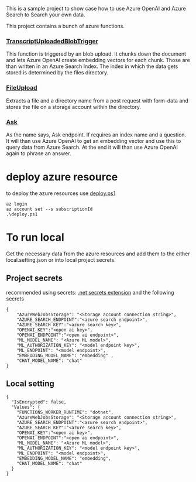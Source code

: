 This is a sample project to show case how to use Azure OpenAI and Azure Search to Search your own data.

This project contains a bunch of azure functions.

### [TranscriptUploadedBlobTrigger](/src/csharp/function/functions/TranscriptUploadedBlobTrigger.cs)
This function is triggered by an blob upload. It chunks down the document and lets Azure OpenAI create 
embedding vectors for each chunk. Those are than written in an Azure Search Index. The index in which the data gets stored is determined by the files directory.

### [FileUpload](/src/csharp/function/functions/FileUpload.cs)
Extracts a file and a directory name from a post request with form-data and stores the file on a storage account within the directory. 

### [Ask](/src/csharp/function/functions/Ask.cs)
As the name says, Ask endpoint. If requires an index name and a question. It will than use Azure OpenAI to get an embedding vector and use this to query data from Azure Search. At the end it will than use Azure OpenAI again to phrase an answer.

# deploy azure resource

to deploy the azure resources use [deploy.ps1](/eng/deploy.ps1)

```
az login
az account set --s subscriptionId
.\deploy.ps1
```

# To run local

Get the necessary data from the azure resources and add them to the either local.setting.json or into local project secrets.

## Project secrets

recommended using secrets: [.net secrets extension](https://marketplace.visualstudio.com/items?itemName=adrianwilczynski.user-secrets)
and the following secrets

```
{
    "AzureWebJobsStorage": "<Storage account connection string>",
    "AZURE_SEARCH_ENDPOINT":"<azure search endpoint>",
    "AZURE_SEARCH_KEY":"<azure search key>",
    "OPENAI_KEY":"<open ai key>",
    "OPENAI_ENDPOINT":"<open ai endpoint>",
    "ML_MODEL_NAME": "<Azure ML model>",
    "ML_AUTHORIZATION_KEY": "<model endpoint key>",
    "ML_ENDPOINT": "<model endpoint>",
    "EMBEDDING_MODEL_NAME": "embedding" ,
    "CHAT_MODEL_NAME": "chat" 
}
```

## Local setting

```
{
  "IsEncrypted": false,
  "Values": {
    "FUNCTIONS_WORKER_RUNTIME": "dotnet",
    "AzureWebJobsStorage": "<Storage account connection string>",
    "AZURE_SEARCH_ENDPOINT":"<azure search endpoint>",
    "AZURE_SEARCH_KEY":"<azure search key>",
    "OPENAI_KEY":"<open ai key>",
    "OPENAI_ENDPOINT":"<open ai endpoint>",
    "ML_MODEL_NAME": "<Azure ML model>",
    "ML_AUTHORIZATION_KEY": "<model endpoint key>",
    "ML_ENDPOINT": "<model endpoint>",
    "EMBEDDING_MODEL_NAME": "embedding",
    "CHAT_MODEL_NAME": "chat" 
  }
}
```
